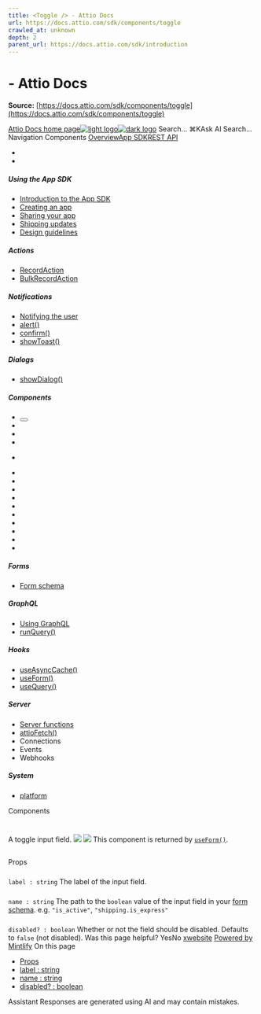 ```yaml
---
title: <Toggle /> - Attio Docs
url: https://docs.attio.com/sdk/components/toggle
crawled_at: unknown
depth: 2
parent_url: https://docs.attio.com/sdk/introduction
---
```


# <Toggle /> - Attio Docs

**Source:** [https://docs.attio.com/sdk/components/toggle](https://docs.attio.com/sdk/components/toggle)

[Attio Docs home page![light logo](https://mintlify.s3.us-west-1.amazonaws.com/attio/logo/light.svg)![dark logo](https://mintlify.s3.us-west-1.amazonaws.com/attio/logo/dark.svg)](https://docs.attio.com/)
Search...
⌘KAsk AI
Search...
Navigation
Components
<Toggle />
[Overview](https://docs.attio.com/docs/overview)[App SDK](https://docs.attio.com/sdk/introduction)[REST API](https://docs.attio.com/rest-api/overview)
* [](https://build.attio.com/)
* [](https://attio.com/help)
##### Using the App SDK
  * [Introduction to the App SDK](https://docs.attio.com/sdk/introduction)
  * [Creating an app](https://docs.attio.com/sdk/creating-an-app)
  * [Sharing your app](https://docs.attio.com/sdk/sharing-your-app)
  * [Shipping updates](https://docs.attio.com/sdk/shipping-updates)
  * [Design guidelines](https://docs.attio.com/sdk/design-guidelines)


##### Actions
  * [RecordAction](https://docs.attio.com/sdk/actions/record-action)
  * [BulkRecordAction](https://docs.attio.com/sdk/actions/bulk-record-action)


##### Notifications
  * [Notifying the user](https://docs.attio.com/sdk/notifications/notifications)
  * [alert()](https://docs.attio.com/sdk/notifications/alert)
  * [confirm()](https://docs.attio.com/sdk/notifications/confirm)
  * [showToast()](https://docs.attio.com/sdk/notifications/show-toast)


##### Dialogs
  * [showDialog()](https://docs.attio.com/sdk/dialogs/show-dialog)


##### Components
  * [<Button />](https://docs.attio.com/sdk/components/button)
  * [<Checkbox />](https://docs.attio.com/sdk/components/checkbox)
  * [<Column />](https://docs.attio.com/sdk/components/column)
  * [<Combobox />](https://docs.attio.com/sdk/components/combobox)
  * [<Form />](https://docs.attio.com/sdk/components/form)
  * [<Link />](https://docs.attio.com/sdk/components/link)
  * [<NumberInput />](https://docs.attio.com/sdk/components/number-input)
  * [<Row />](https://docs.attio.com/sdk/components/row)
  * [<Section />](https://docs.attio.com/sdk/components/section)
  * [<SubmitButton />](https://docs.attio.com/sdk/components/submit-button)
  * [<TextBlock />](https://docs.attio.com/sdk/components/text-block)
  * [<TextInput />](https://docs.attio.com/sdk/components/text-input)
  * [<Toggle />](https://docs.attio.com/sdk/components/toggle)
  * [<Typography />](https://docs.attio.com/sdk/components/typography)
  * [<WithState />](https://docs.attio.com/sdk/components/with-state)


##### Forms
  * [Form schema](https://docs.attio.com/sdk/form-schema)


##### GraphQL
  * [Using GraphQL](https://docs.attio.com/sdk/graphql/graphql)
  * [runQuery()](https://docs.attio.com/sdk/graphql/run-query)


##### Hooks
  * [useAsyncCache()](https://docs.attio.com/sdk/hooks/use-async-cache)
  * [useForm()](https://docs.attio.com/sdk/hooks/use-form)
  * [useQuery()](https://docs.attio.com/sdk/hooks/use-query)


##### Server
  * [Server functions](https://docs.attio.com/sdk/server/server-functions)
  * [attioFetch()](https://docs.attio.com/sdk/server/attio-fetch)
  * Connections
  * Events
  * Webhooks


##### System
  * [platform](https://docs.attio.com/sdk/system/platform)


Components
# <Toggle />
A toggle input field.
![](https://mintlify.s3.us-west-1.amazonaws.com/attio/images/toggle.png) ![](https://mintlify.s3.us-west-1.amazonaws.com/attio/images/toggle-dark.png)
This component is returned by [`useForm()`](https://docs.attio.com/sdk/hooks/use-form).
## 
[​](https://docs.attio.com/sdk/components/toggle#props)
Props
### 
[​](https://docs.attio.com/sdk/components/toggle#label-%3A-string)
`label : string`
The label of the input field.
### 
[​](https://docs.attio.com/sdk/components/toggle#name-%3A-string)
`name : string`
The path to the `boolean` value of the input field in your [form schema](https://docs.attio.com/sdk/form-schema).
e.g. `"is_active"`, `"shipping.is_express"`
### 
[​](https://docs.attio.com/sdk/components/toggle#disabled%3F-%3A-boolean)
`disabled? : boolean`
Whether or not the field should be disabled.
Defaults to `false` (not disabled).
Was this page helpful?
YesNo
[<TextInput />](https://docs.attio.com/sdk/components/text-input)[<Typography />](https://docs.attio.com/sdk/components/typography)
[x](https://x.com/Attio)[website](https://attio.com)
[Powered by Mintlify](https://mintlify.com/preview-request?utm_campaign=poweredBy&utm_medium=referral&utm_source=docs.attio.com)
On this page
  * [Props](https://docs.attio.com/sdk/components/toggle#props)
  * [label : string](https://docs.attio.com/sdk/components/toggle#label-%3A-string)
  * [name : string](https://docs.attio.com/sdk/components/toggle#name-%3A-string)
  * [disabled? : boolean](https://docs.attio.com/sdk/components/toggle#disabled%3F-%3A-boolean)


Assistant
Responses are generated using AI and may contain mistakes.
